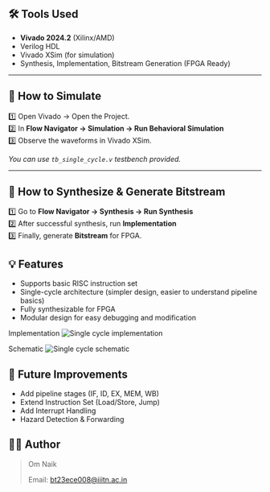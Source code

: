 

## 🛠 Tools Used

- **Vivado 2024.2** (Xilinx/AMD)
- Verilog HDL
- Vivado XSim (for simulation)
- Synthesis, Implementation, Bitstream Generation (FPGA Ready)

---

## 🔧 How to Simulate

1️⃣ Open Vivado → Open the Project.  
2️⃣ In **Flow Navigator → Simulation → Run Behavioral Simulation**  
3️⃣ Observe the waveforms in Vivado XSim.

*You can use `tb_single_cycle.v` testbench provided.*

---

## 🔧 How to Synthesize & Generate Bitstream

1️⃣ Go to **Flow Navigator → Synthesis → Run Synthesis**  
2️⃣ After successful synthesis, run **Implementation**  
3️⃣ Finally, generate **Bitstream** for FPGA.



## 💡 Features

- Supports basic RISC instruction set
- Single-cycle architecture (simpler design, easier to understand pipeline basics)
- Fully synthesizable for FPGA
- Modular design for easy debugging and modification




Implementation
![Single cycle implementation](https://github.com/user-attachments/assets/47fbedb2-a177-4373-b159-5368ab41d99d)
 
Schematic
![Single cycle schematic](https://github.com/user-attachments/assets/c09623b6-a0cf-4faf-a9e4-38bc937c4f0e)

## 📖 Future Improvements

- Add pipeline stages (IF, ID, EX, MEM, WB)
- Extend Instruction Set (Load/Store, Jump)
- Add Interrupt Handling
- Hazard Detection & Forwarding

## 👨‍💻 Author

> Om Naik
>
> Email: bt23ece008@iiitn.ac.in
